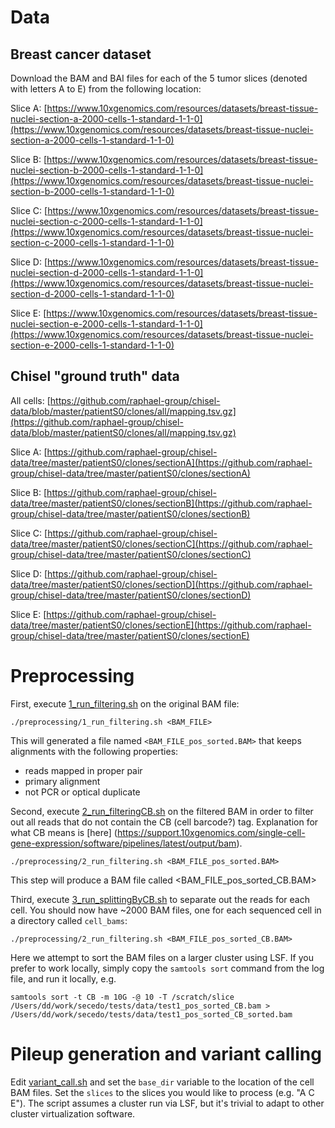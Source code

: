 # Data
## Breast cancer dataset
Download the BAM and BAI files for each of the 5 tumor slices (denoted with letters A to E) from the following location:

Slice A: [https://www.10xgenomics.com/resources/datasets/breast-tissue-nuclei-section-a-2000-cells-1-standard-1-1-0](https://www.10xgenomics.com/resources/datasets/breast-tissue-nuclei-section-a-2000-cells-1-standard-1-1-0)

Slice B: [https://www.10xgenomics.com/resources/datasets/breast-tissue-nuclei-section-b-2000-cells-1-standard-1-1-0](https://www.10xgenomics.com/resources/datasets/breast-tissue-nuclei-section-b-2000-cells-1-standard-1-1-0)

Slice C: [https://www.10xgenomics.com/resources/datasets/breast-tissue-nuclei-section-c-2000-cells-1-standard-1-1-0](https://www.10xgenomics.com/resources/datasets/breast-tissue-nuclei-section-c-2000-cells-1-standard-1-1-0)

Slice D: [https://www.10xgenomics.com/resources/datasets/breast-tissue-nuclei-section-d-2000-cells-1-standard-1-1-0](https://www.10xgenomics.com/resources/datasets/breast-tissue-nuclei-section-d-2000-cells-1-standard-1-1-0)

Slice E: [https://www.10xgenomics.com/resources/datasets/breast-tissue-nuclei-section-e-2000-cells-1-standard-1-1-0](https://www.10xgenomics.com/resources/datasets/breast-tissue-nuclei-section-e-2000-cells-1-standard-1-1-0)

## Chisel "ground truth" data
All cells: [https://github.com/raphael-group/chisel-data/blob/master/patientS0/clones/all/mapping.tsv.gz](https://github.com/raphael-group/chisel-data/blob/master/patientS0/clones/all/mapping.tsv.gz)

Slice A: [https://github.com/raphael-group/chisel-data/tree/master/patientS0/clones/sectionA](https://github.com/raphael-group/chisel-data/tree/master/patientS0/clones/sectionA)

Slice B: [https://github.com/raphael-group/chisel-data/tree/master/patientS0/clones/sectionB](https://github.com/raphael-group/chisel-data/tree/master/patientS0/clones/sectionB)

Slice C: [https://github.com/raphael-group/chisel-data/tree/master/patientS0/clones/sectionC](https://github.com/raphael-group/chisel-data/tree/master/patientS0/clones/sectionC)

Slice D: [https://github.com/raphael-group/chisel-data/tree/master/patientS0/clones/sectionD](https://github.com/raphael-group/chisel-data/tree/master/patientS0/clones/sectionD)

Slice E: [https://github.com/raphael-group/chisel-data/tree/master/patientS0/clones/sectionE](https://github.com/raphael-group/chisel-data/tree/master/patientS0/clones/sectionE)

# Preprocessing
First, execute [1_run_filtering.sh](https://github.com/ratschlab/secedo-evaluation/blob/main/breast_cancer/preprocessing/1_run_filtering.sh) 
on the original BAM file:
```console
./preprocessing/1_run_filtering.sh <BAM_FILE>
```
This will generated a file named `<BAM_FILE_pos_sorted.BAM>` that keeps alignments with the following properties:
  - reads mapped in proper pair
  - primary alignment
  - not PCR or optical duplicate

Second, execute [2_run_filteringCB.sh](https://github.com/ratschlab/secedo-evaluation/blob/main/breast_cancer/preprocessing/2_run_filteringCB.sh) 
on the filtered BAM in order to filter out all reads that do not contain the CB (cell barcode?) tag. Explanation for what CB means is [here]
(https://support.10xgenomics.com/single-cell-gene-expression/software/pipelines/latest/output/bam).
```console
./preprocessing/2_run_filtering.sh <BAM_FILE_pos_sorted.BAM>
```
This step will produce a BAM file called <BAM_FILE_pos_sorted_CB.BAM>

Third, execute [3_run_splittingByCB.sh](https://github.com/ratschlab/secedo-evaluation/blob/main/breast_cancer/preprocessing/3_run_splittingByCB.sh) 
to separate out the reads for each cell. You should now have \~2000 BAM files, one for each sequenced cell in a directory called 
`cell_bams`:
```console
./preprocessing/2_run_filtering.sh <BAM_FILE_pos_sorted_CB.BAM>
```
Here we attempt to sort the BAM files on a larger cluster using LSF. If you prefer to work locally, simply copy the 
`samtools sort` command from the log file, and run it locally, e.g.
```console
samtools sort -t CB -m 10G -@ 10 -T /scratch/slice /Users/dd/work/secedo/tests/data/test1_pos_sorted_CB.bam > /Users/dd/work/secedo/tests/data/test1_pos_sorted_CB_sorted.bam
```


# Pileup generation and variant calling

Edit [variant_call.sh](https://github.com/ratschlab/secedo-evaluation/blob/main/breast_cancer/variant_call.sh) and set the `base_dir` variable to the location of the cell BAM files. Set the `slices` to the slices you would like to process (e.g. "A C E"). The script assumes a cluster run via LSF, but it's trivial to adapt to other cluster virtualization software.
